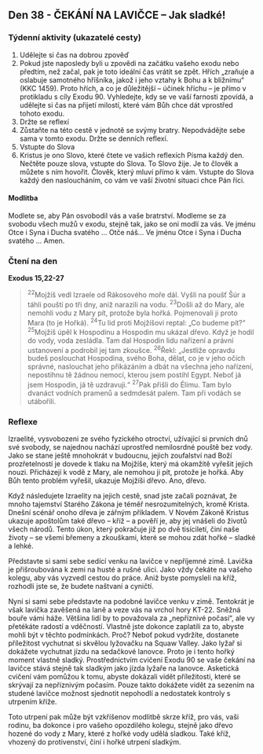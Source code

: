 ## Den 38 - ČEKÁNÍ NA LAVIČCE – Jak sladké!

### Týdenní aktivity (ukazatelé cesty)

1. Udělejte si čas na dobrou zpověď
1. Pokud jste naposledy byli u zpovědi na začátku vašeho exodu nebo předtím, než začal, pak je toto ideální čas vrátit se zpět. Hřích „zraňuje a oslabuje samotného hříšníka, jakož i jeho vztahy k Bohu a k bližnímu“ (KKC 1459). Proto hřích, a co je důležitější – účinek hříchu – je přímo v protikladu s cíly Exodu 90. Vyhledejte, kdy se ve vaší farnosti zpovídá, a udělejte si čas na přijetí milostí, které vám Bůh chce dát vprostřed tohoto exodu.
1. Držte se reflexí
1. Zůstaňte na této cestě v jednotě se svýmy bratry. Nepodvádějte sebe sama v tomto exodu. Držte se denních reflexí.
1. Vstupte do Slova
1. Kristus je ono Slovo, které čtete ve vašich reflexích Písma každý den. Nečtěte pouze slova, vstupte do Slova. To Slovo žije. Je to člověk a můžete s ním hovořit. Člověk, který mluví přímo k vám. Vstupte do Slova každý den nasloucháním, co vám ve vaší životní situaci chce Pán říci.

#### Modlitba

Modlete se, aby Pán osvobodil vás a vaše bratrství.
Modleme se za svobodu všech mužů v exodu, stejně tak, jako se oni modlí za vás.
Ve jménu Otce i Syna i Ducha svatého … Otče náš… Ve jménu Otce i Syna i Ducha svatého … Amen.

### Čtení na den

**Exodus 15,22-27**

> <sup>22</sup>Mojžíš vedl Izraele od Rákosového moře dál. Vyšli na poušť Šúr a táhli pouští po tři dny, aniž narazili na vodu.
> <sup>23</sup>Došli až do Mary, ale nemohli vodu z Mary pít, protože byla hořká. Pojmenovali ji proto Mara (to je Hořká).
> <sup>24</sup>Tu lid proti Mojžíšovi reptal: „Co budeme pít?“
> <sup>25</sup>Mojžíš úpěl k Hospodinu a Hospodin mu ukázal dřevo. Když je hodil do vody, voda zesládla. Tam dal Hospodin lidu nařízení a právní ustanovení a podrobil jej tam zkoušce.
> <sup>26</sup>Řekl: „Jestliže opravdu budeš poslouchat Hospodina, svého Boha, dělat, co je v jeho očích správné, naslouchat jeho přikázáním a dbát na všechna jeho nařízení, nepostihnu tě žádnou nemocí, kterou jsem postihl Egypt. Neboť já jsem Hospodin, já tě uzdravuji.“
> <sup>27</sup>Pak přišli do Élimu. Tam bylo dvanáct vodních pramenů a sedmdesát palem. Tam při vodách se utábořili.

### Reflexe

Izraelité, vysvobozeni ze svého fyzického otroctví, užívající si prvních dnů své svobody, se najednou nachází uprostřed
nemilosrdné pouště bez vody. Jako se stane ještě mnohokrát v budoucnu, jejich zoufalství nad Boží prozřetelností je
dovede k tlaku na Mojžíše, který má okamžitě vyřešit jejich nouzi. Přicházejí k vodě z Mary, ale nemohou ji pít,
protože je hořká. Aby Bůh tento problém vyřešil, ukazuje Mojžíši dřevo. Ano, dřevo.

Když následujete Izraelity na jejich cestě, snad jste začali poznávat, že mnoho tajemství Starého Zákona je téměř
nesrozumitelných, kromě Krista. Dnešní scénář onoho dřeva je zářným příkladem. V Novém Zákoně Kristus ukazuje
apoštolům také dřevo – kříž – a pověří je, aby jej vnášeli do životů všech národů. Tento úkon, který pokračuje již po
dvě tisíciletí, činí naše životy – se všemi břemeny a zkouškami, které se mohou zdát hořké – sladké a lehké.

Představte si sami sebe sedící venku na lavičce v nepříjemné zimě. Lavička je přišroubována k zemi na husté a rušné
ulici. Jako vždy čekáte na vašeho kolegu, aby vás vyzvedl cestou do práce. Aniž byste pomysleli na kříž, rozhodli jste
se, že budete naštvaní a cyničtí.

Nyní si sami sebe představte na podobné lavičce venku v zimě. Tentokrát je však lavička zavěšená na laně a veze vás
na vrchol hory KT-22. Sněžná bouře vámi háže. Většina lidí by to považovala za „nepříznivé počasí“, ale vy přetékáte
radostí a vděčností. Vlastně jste dokonce zaplatili za to, abyste mohli být v těchto podmínkách. Proč? Neboť pokud
vydržíte, dostanete příležitost vychutnat si skvělou lyžovačku na Squaw Valley. Jako lyžař si dokážete vychutnat jízdu
na sedačkové lanovce. Proto je i tento hořký moment vlastně sladký.
Prostřednictvím cvičení Exodu 90 se vaše čekání na lavičce stává stejně tak sladkým jako jízda lyžaře na lanovce.
Asketická cvičení vám pomůžou k tomu, abyste dokázali vidět příležitosti, které se skrývají za nepříznivým počasím.
Pouze takto dokážete vidět za sezením na studené lavičce možnost sjednotit nepohodlí a nedostatek kontroly
s utrpením kříže.

Toto utrpení pak může být vzkříšenov modlitbě skrze kříž, pro vás, vaši rodinu, ba dokonce i pro vašeho opozdilého
kolegu, stejně jako dřevo hozené do vody z Mary, které z hořké vody udělá sladkou. Také kříž, vhozený do
protivenství, činí i hořké utrpení sladkým.
